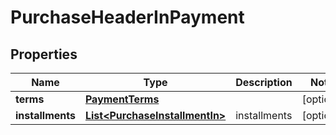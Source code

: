 
# PurchaseHeaderInPayment

## Properties
Name | Type | Description | Notes
------------ | ------------- | ------------- | -------------
**terms** | [**PaymentTerms**](PaymentTerms.md) |  |  [optional]
**installments** | [**List&lt;PurchaseInstallmentIn&gt;**](PurchaseInstallmentIn.md) | installments |  [optional]



